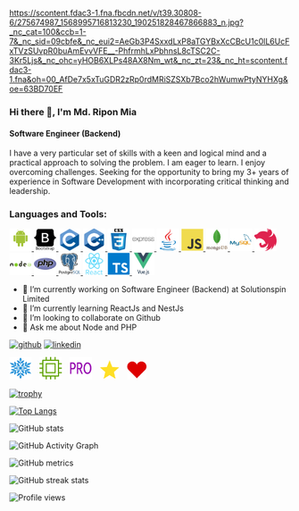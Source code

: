 https://scontent.fdac3-1.fna.fbcdn.net/v/t39.30808-6/275674987_1568995716813230_190251828467866883_n.jpg?_nc_cat=100&ccb=1-7&_nc_sid=09cbfe&_nc_eui2=AeGb3P4SxxdLxP8aTGYBxXcCBcU1c0lL6UcFxTVzSUvpR0buAmEvvVFE__-PhfrmhLxPbhnsL8cTSC2C-3Kr5Ljs&_nc_ohc=yHOB6XLPs48AX8Nm_wt&_nc_zt=23&_nc_ht=scontent.fdac3-1.fna&oh=00_AfDe7x5xTuGDR2zRp0rdMRiSZSXb7Bco2hWumwPtyNYHXg&oe=63BD70EF


### Hi there 👋, I'm Md. Ripon Mia
#### Software Engineer (Backend)

I have a very particular set of skills with a keen and logical mind and a practical approach to solving the problem. I am eager to learn. I enjoy overcoming challenges. Seeking for the opportunity to bring my 3+ years of experience in Software Development with incorporating critical thinking and leadership.

<h3 align="left">Languages and Tools:</h3>
<p align="left"> <a href="https://developer.android.com" target="_blank" rel="noreferrer"> <img src="https://raw.githubusercontent.com/devicons/devicon/master/icons/android/android-original-wordmark.svg" alt="android" width="40" height="40"/> </a> <a href="https://getbootstrap.com" target="_blank" rel="noreferrer"> <img src="https://raw.githubusercontent.com/devicons/devicon/master/icons/bootstrap/bootstrap-plain-wordmark.svg" alt="bootstrap" width="40" height="40"/> </a> <a href="https://www.cprogramming.com/" target="_blank" rel="noreferrer"> <img src="https://raw.githubusercontent.com/devicons/devicon/master/icons/c/c-original.svg" alt="c" width="40" height="40"/> </a> <a href="https://www.w3schools.com/cpp/" target="_blank" rel="noreferrer"> <img src="https://raw.githubusercontent.com/devicons/devicon/master/icons/cplusplus/cplusplus-original.svg" alt="cplusplus" width="40" height="40"/> </a> <a href="https://www.w3schools.com/css/" target="_blank" rel="noreferrer"> <img src="https://raw.githubusercontent.com/devicons/devicon/master/icons/css3/css3-original-wordmark.svg" alt="css3" width="40" height="40"/> </a> <a href="https://expressjs.com" target="_blank" rel="noreferrer"> <img src="https://raw.githubusercontent.com/devicons/devicon/master/icons/express/express-original-wordmark.svg" alt="express" width="40" height="40"/> </a> <a href="https://www.java.com" target="_blank" rel="noreferrer"> <img src="https://raw.githubusercontent.com/devicons/devicon/master/icons/java/java-original.svg" alt="java" width="40" height="40"/> </a> <a href="https://developer.mozilla.org/en-US/docs/Web/JavaScript" target="_blank" rel="noreferrer"> <img src="https://raw.githubusercontent.com/devicons/devicon/master/icons/javascript/javascript-original.svg" alt="javascript" width="40" height="40"/> </a> <a href="https://www.mongodb.com/" target="_blank" rel="noreferrer"> <img src="https://raw.githubusercontent.com/devicons/devicon/master/icons/mongodb/mongodb-original-wordmark.svg" alt="mongodb" width="40" height="40"/> </a> <a href="https://www.mysql.com/" target="_blank" rel="noreferrer"> <img src="https://raw.githubusercontent.com/devicons/devicon/master/icons/mysql/mysql-original-wordmark.svg" alt="mysql" width="40" height="40"/> </a> <a href="https://nestjs.com/" target="_blank" rel="noreferrer"> <img src="https://raw.githubusercontent.com/devicons/devicon/master/icons/nestjs/nestjs-plain.svg" alt="nestjs" width="40" height="40"/> </a> <a href="https://nodejs.org" target="_blank" rel="noreferrer"> <img src="https://raw.githubusercontent.com/devicons/devicon/master/icons/nodejs/nodejs-original-wordmark.svg" alt="nodejs" width="40" height="40"/> </a> <a href="https://www.php.net" target="_blank" rel="noreferrer"> <img src="https://raw.githubusercontent.com/devicons/devicon/master/icons/php/php-original.svg" alt="php" width="40" height="40"/> </a> <a href="https://www.postgresql.org" target="_blank" rel="noreferrer"> <img src="https://raw.githubusercontent.com/devicons/devicon/master/icons/postgresql/postgresql-original-wordmark.svg" alt="postgresql" width="40" height="40"/> </a> <a href="https://reactjs.org/" target="_blank" rel="noreferrer"> <img src="https://raw.githubusercontent.com/devicons/devicon/master/icons/react/react-original-wordmark.svg" alt="react" width="40" height="40"/> </a> <a href="https://www.typescriptlang.org/" target="_blank" rel="noreferrer"> <img src="https://raw.githubusercontent.com/devicons/devicon/master/icons/typescript/typescript-original.svg" alt="typescript" width="40" height="40"/> </a> <a href="https://vuejs.org/" target="_blank" rel="noreferrer"> <img src="https://raw.githubusercontent.com/devicons/devicon/master/icons/vuejs/vuejs-original-wordmark.svg" alt="vuejs" width="40" height="40"/> </a> </p>


- 🔭 I’m currently working on Software Engineer (Backend) at Solutionspin Limited 
- 🌱 I’m currently learning ReactJs and NestJs 
- 👯 I’m looking to collaborate on Github 
- 💬 Ask me about Node and PHP 


[<img src='https://cdn.jsdelivr.net/npm/simple-icons@3.0.1/icons/github.svg' alt='github' height='40'>](https://github.com/riponahmed2201)  [<img src='https://cdn.jsdelivr.net/npm/simple-icons@3.0.1/icons/linkedin.svg' alt='linkedin' height='40'>](https://www.linkedin.com/in/md-ripon-mia-62435a168/)  

<a href='https://archiveprogram.github.com/'><img src='https://raw.githubusercontent.com/acervenky/animated-github-badges/master/assets/acbadge.gif' width='40' height='40'></a> <a href='https://docs.github.com/en/developers'><img src='https://raw.githubusercontent.com/acervenky/animated-github-badges/master/assets/devbadge.gif' width='40' height='40'></a> <a href='https://github.com/pricing'><img src='https://raw.githubusercontent.com/acervenky/animated-github-badges/master/assets/pro.gif' width='40' height='40'></a> <a href='https://stars.github.com/'><img src='https://raw.githubusercontent.com/acervenky/animated-github-badges/master/assets/starbadge.gif' width='35' height='35'></a> <a href='https://docs.github.com/en/github/supporting-the-open-source-community-with-github-sponsors'><img src='https://raw.githubusercontent.com/acervenky/animated-github-badges/master/assets/sponsorbadge.gif' width='35' height='35'></a> 

[![trophy](https://github-profile-trophy.vercel.app/?username=riponahmed2201)](https://github.com/ryo-ma/github-profile-trophy)

[![Top Langs](https://github-readme-stats.vercel.app/api/top-langs/?username=riponahmed2201)](https://github.com/anuraghazra/github-readme-stats)

![GitHub stats](https://github-readme-stats.vercel.app/api?username=riponahmed2201&show_icons=true&count_private=true)  

![GitHub Activity Graph](https://activity-graph.herokuapp.com/graph?username=riponahmed2201)  

![GitHub metrics](https://metrics.lecoq.io/riponahmed2201)  

![GitHub streak stats](https://streak-stats.demolab.com/?user=riponahmed2201)  

![Profile views](https://gpvc.arturio.dev/riponahmed2201)  
